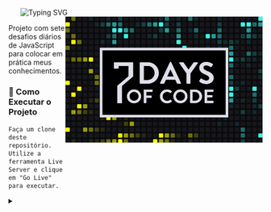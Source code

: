 <div id="user-content-toc">
  <ul align="left">
      <summary><img src="https://readme-typing-svg.demolab.com?font=Fira+Code&weight=500&size=22&pause=1000&color=ffffff&left=true&Left=true&random=false&width=524&lines=7+Days+of+Code+in+JavaScript!" alt="Typing SVG">
      <img align="right" alt="7-days-of-code.png" height="250px" src="7-days-of-code.png"></summary>
  </div>
<p align="left">Projeto com sete desafios diários de JavaScript <br>para colocar em prática meus conhecimentos.</p>

<h3 align="left">🔧 Como Executar o Projeto</h3>

````
Faça um clone deste repositório.
Utilize a ferramenta Live Server e clique
em "Go Live" para executar.
````
<div>
  <details>
    <summary></summary>
    <p align="left">› Por <a href="https://github.com/alura-cursos">Alura</a> & <a href="https://github.com/rafaballerini">Rafaella Ballerini</a></p>
  </details>
</div>

